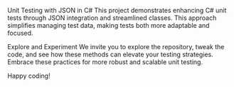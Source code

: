 Unit Testing with JSON in C#
This project demonstrates enhancing C# unit tests through JSON integration and streamlined classes. This approach simplifies managing test data, making tests both more adaptable and focused.

Explore and Experiment
We invite you to explore the repository, tweak the code, and see how these methods can elevate your testing strategies. Embrace these practices for more robust and scalable unit testing.

Happy coding!
